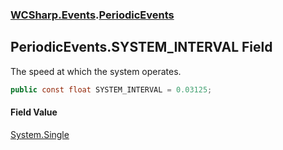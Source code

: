 ### [WCSharp.Events](WCSharp.Events.md 'WCSharp.Events').[PeriodicEvents](WCSharp.Events.PeriodicEvents.md 'WCSharp.Events.PeriodicEvents')

## PeriodicEvents.SYSTEM_INTERVAL Field

The speed at which the system operates.

```csharp
public const float SYSTEM_INTERVAL = 0.03125;
```

#### Field Value
[System.Single](https://docs.microsoft.com/en-us/dotnet/api/System.Single 'System.Single')